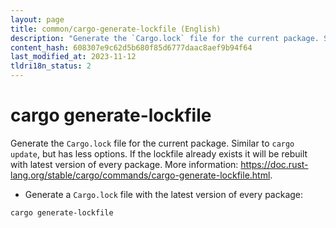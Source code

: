 ```yaml
---
layout: page
title: common/cargo-generate-lockfile (English)
description: "Generate the `Cargo.lock` file for the current package. Similar to `cargo update`, but has less options."
content_hash: 608307e9c62d5b680f85d6777daac8aef9b94f64
last_modified_at: 2023-11-12
tldri18n_status: 2
---
```

# cargo generate-lockfile

Generate the `Cargo.lock` file for the current package. Similar to `cargo update`, but has less options.
If the lockfile already exists it will be rebuilt with latest version of every package.
More information: <https://doc.rust-lang.org/stable/cargo/commands/cargo-generate-lockfile.html>.

- Generate a `Cargo.lock` file with the latest version of every package:

`cargo generate-lockfile`
